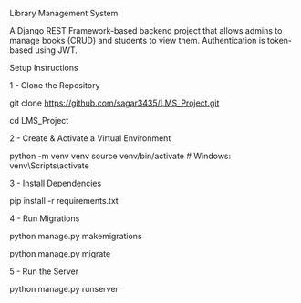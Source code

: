 Library Management System

A Django REST Framework-based backend project that allows admins to manage books (CRUD) and students to view them. Authentication is token-based using JWT.


Setup Instructions

1 - Clone the Repository

  git clone https://github.com/sagar3435/LMS_Project.git

  cd LMS_Project

2 - Create & Activate a Virtual Environment

  python -m venv venv
  source venv/bin/activate  # Windows: venv\Scripts\activate

3 - Install Dependencies

  pip install -r requirements.txt

4 - Run Migrations

  python manage.py makemigrations
  
  python manage.py migrate

5 - Run the Server

  python manage.py runserver
